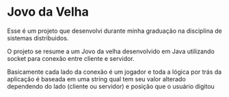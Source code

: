 # Jovo da Velha
 
Esse é um projeto que desenvolvi durante minha graduação na disciplina de sistemas distribuidos. 

O projeto se resume a um Jovo da velha desenvolvido em Java utilizando socket para conexão entre cliente e servidor.
 
Basicamente cada lado da conexão é um jogador e toda a lógica por trás da aplicação é baseada em uma string qual tem seu valor alterado dependendo do lado (cliente ou servidor) e posição que o usuário digitou
 
